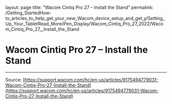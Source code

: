 layout: page
title: "Wacom Cintiq Pro 27 – Install the Stand"
permalink: /Getting_StartedHow-to_articles_to_help_get_your_new_Wacom_device_setup_and_get_y/Setting_Up_Your_TabletRead_More/Pen_Display/Wacom_Cintiq_Pro_27_2022/Wacom_Cintiq_Pro_27__Install_the_Stand

# Wacom Cintiq Pro 27 – Install the Stand



---
Source: [https://support.wacom.com/hc/en-us/articles/9175494779031-Wacom-Cintiq-Pro-27-Install-the-Stand](https://support.wacom.com/hc/en-us/articles/9175494779031-Wacom-Cintiq-Pro-27-Install-the-Stand)
